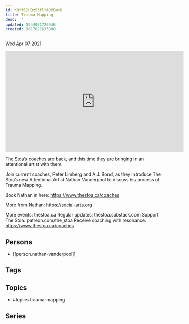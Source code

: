 ```yaml
---
id: K8Yf6DHDz53flYADPB4tR
title: Trauma Mapping
desc: ''
updated: 1644961726946
created: 1617821633000
---
```





Wed Apr 07 2021

<iframe width="560" height="315" src="https://www.youtube.com/embed/k8DWzF-Ebbg" title="Trauma Mapping w/ Nathan Vanderpool" frameborder="0" allow="accelerometer; autoplay; clipboard-write; encrypted-media; gyroscope; picture-in-picture" allowfullscreen ></iframe>

The Stoa’s coaches are back, and this time they are bringing in an attentional artist with them.

Join current coaches, Peter Limberg and A.J. Bond, as they introduce The Stoa’s new Attentional Artist Nathan Vanderpool to discuss his process of Trauma Mapping.

Book Nathan in here: https://www.thestoa.ca/coaches

More from Nathan: https://social-arts.org

More events: thestoa.ca
Regular updates: thestoa.substack.com
Support The Stoa: patreon.com/the_stoa
Receive coaching with resonance: https://www.thestoa.ca/coaches

## Persons

- [[person.nathan-vanderpool]]

## Tags



## Topics

- #topics.trauma-mapping

## Series



